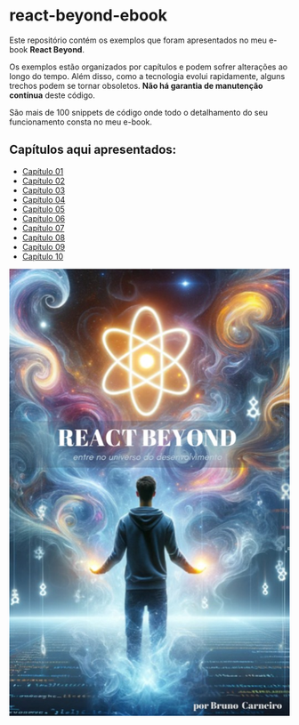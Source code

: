 # react-beyond-ebook

Este repositório contém os exemplos que foram apresentados no meu e-book **React Beyond**.

Os exemplos estão organizados por capítulos e podem sofrer alterações ao longo do tempo. Além disso, como a tecnologia evolui rapidamente, alguns trechos podem se tornar obsoletos. **Não há garantia de manutenção contínua** deste código.

São mais de 100 snippets de código onde todo o detalhamento do seu funcionamento consta no meu e-book.

## Capítulos aqui apresentados:

* [Capítulo 01](./capitulo-1/)
* [Capítulo 02](./capitulo-2/)
* [Capítulo 03](./capitulo-3/)
* [Capítulo 04](./capitulo-4/)
* [Capítulo 05](./capitulo-5/)
* [Capítulo 06](./capitulo-6/)
* [Capítulo 07](./capitulo-7/)
* [Capítulo 08](./capitulo-8/)
* [Capítulo 09](./capitulo-9/)
* [Capítulo 10](./capitulo-10/)

![](./react-beyond-banner.jpeg)